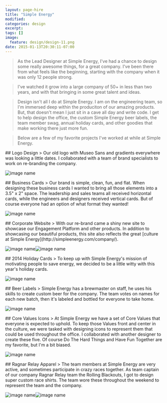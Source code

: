 ```yaml
---
layout: page-hire
title: "Simple Energy"
modified:
categories: design
excerpt:
tags: []
image:
  feature: design/design-11.png
date: 2015-01-13T20:30:11-07:00
---
```


> As the Lead Designer at Simple Energy, I've had a chance to design some really awesome things, for a great company. I've been there from what feels like the beginning, starting with the company when it was only 12 people strong. 

> I've watched it grow into a large company of 50+ in less than two years, and with that bringing in some great talent and ideas. 

> Design isn't all I do at Simple Energy. I am on the engineering team, so I'm immersed deep within the produciton of our amazing products. But, that doesn't mean I just sit in a cave all day and write code. I get to help design the office, the custom Simple Energy beer labels, the team member swag, annual holiday cards, and other goodies that make working there just more fun.

> Below are a few of my favorite projects I've worked at while at Simple Energy.


<div class='gallery-item' markdown='1'>
## Logo Design
> Our old logo with Museo Sans and gradients everywhere was looking a little dates. I collaborated with a team of brand specialists to work on re-branding the company.

![image name](/images/design/design-04.png)
</div>

<div class='gallery-item' markdown='1'>
## Business Cards
> Our brand is simple, clean, fun, and flat. When designing these business cards I wanted to bring all those elements into a 3.5" x 2" space. The leadership and sales teams all received horizontal cards, while the engineers and designers received vertical cards. But of course everyone had an option of what format they wanted! 

![image name](/images/design/design-03.png)
</div>

<div class='gallery-item' markdown='1'>
## Corporate Website
> With our re-brand came a shiny new site to showcase our Engagement Platform and other products. In addition to showcasing our beautiful products, this site also reflects the great [culture at Simple Energy](http://simpleenergy.com/company/). 

![image name](/images/design/design-08.png)![image name](/images/design/design-09.png)
</div>

<div class='gallery-item' markdown='1'>
## 2014 Holiday Cards
> To keep up with Simple Energy's mission of motivating people to save energy, we decided to be a little witty with this year's holiday cards.

![image name](/images/design/design-02.png)
</div>

<div class='gallery-item' markdown='1'>
## Beer Labels
> Simple Energy has a brewmaster on staff, he uses his skills to create custom beer for the company. The team votes on names for each new batch, then it's labeled and bottled for everyone to take home.

![image name](/images/design/design-01.png)
</div>

<div class='gallery-item' markdown='1'>
## Core Values Icons
> At Simple Energy we have a set of Core Values that everyone is expected to uphold. To keep those Values front and center in the culture, we were tasked with designing icons to represent them that could be used throughout the office. I collaborated with another designer to create these five. Of course Do The Hard Things and Have Fun Together are my favorite, but I'm a bit biased.

![image name](/images/design/design-05.png)
</div>

<div class='gallery-item' markdown='1'>
## Ragnar Relay Apparel
> The team members at Simple Energy are very active, and sometimes participate in crazy races together. As team captain of our company Ragnar Relay team the Rolling Blackouts, I got to design super custom race shirts. The team wore these throughout the weekend to represent the team and the company. 

![image name](/images/design/design-06.png)![image name](/images/design/design-07.png)
</div>


